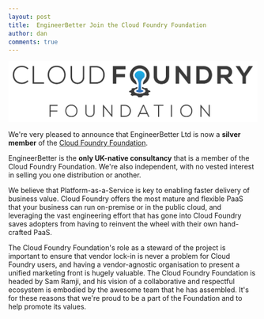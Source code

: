 ```yaml
---
layout: post
title:  EngineerBetter Join the Cloud Foundry Foundation
author: dan
comments: true
---
```

<img src="/images/blog/cffoundation.png" class="image fit">

We're very pleased to announce that EngineerBetter Ltd is now a <strong>silver member</strong> of the <a href="https://www.cloudfoundry.org/membership/members/">Cloud Foundry Foundation</a>.

EngineerBetter is the <strong>only UK-native consultancy</strong> that is a member of the Cloud Foundry Foundation. We're also independent, with no vested interest in selling you one distribution or another.

<!--more-->

We believe that Platform-as-a-Service is key to enabling faster delivery of business value. Cloud Foundry offers the most mature and flexible PaaS that your business can run on-premise or in the public cloud, and leveraging the vast engineering effort that has gone into Cloud Foundry saves adopters from having to reinvent the wheel with their own hand-crafted PaaS.

The Cloud Foundry Foundation's role as a steward of the project is important to ensure that vendor lock-in is never a problem for Cloud Foundry users, and having a vendor-agnostic organisation to present a unified marketing front is hugely valuable. The Cloud Foundry Foundation is headed by Sam Ramji, and his vision of a collaborative and respectful ecosystem is embodied by the awesome team that he has assembled. It's for these reasons that we're proud to be a part of the Foundation and to help promote its values.